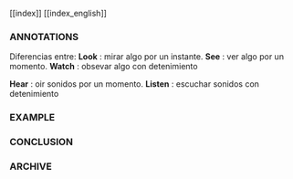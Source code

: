 
[[index]]
[[index_english]]
### ANNOTATIONS
Diferencias entre:
**Look** : mirar algo por un instante.
**See** : ver algo por un momento.
**Watch** : obsevar algo con detenimiento

**Hear** : oir sonidos por un momento.
**Listen** : escuchar sonidos con detenimiento

### EXAMPLE


### CONCLUSION


### ARCHIVE


